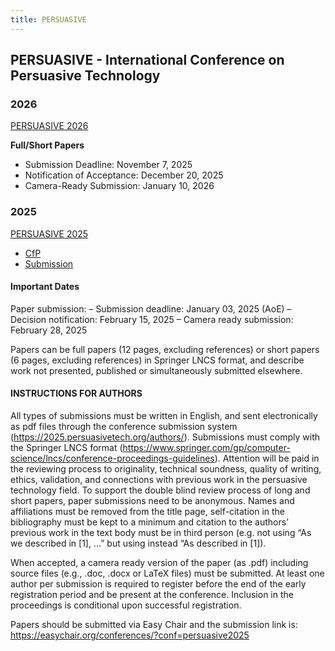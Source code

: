 ```yaml
---
title: PERSUASIVE
---
```


## PERSUASIVE - International Conference on Persuasive Technology

### 2026

[PERSUASIVE 2026](https://2026.persuasivetech.org/)

**Full/Short Papers**
- Submission Deadline: November 7, 2025
- Notification of Acceptance: December 20, 2025
- Camera-Ready Submission: January 10, 2026

### 2025

[PERSUASIVE 2025](https://2025.persuasivetech.org/)

- [CfP](https://2025.persuasivetech.org/call-for-papers/)
- [Submission](https://2025.persuasivetech.org/submission/)

#### Important Dates

Paper submission:
– Submission deadline: January 03, 2025 (AoE)
– Decision notification: February 15, 2025
– Camera ready submission: February 28, 2025

Papers can be full papers (12 pages, excluding references) or short papers (6 pages, excluding references) in Springer LNCS format, and describe work not presented, published or simultaneously submitted elsewhere.

#### INSTRUCTIONS FOR AUTHORS

All types of submissions must be written in English, and sent electronically as pdf files through the conference submission system (https://2025.persuasivetech.org/authors/). Submissions must comply with the Springer LNCS format (https://www.springer.com/gp/computer-science/lncs/conference-proceedings-guidelines). Attention will be paid in the reviewing process to originality, technical soundness, quality of writing, ethics, validation, and connections with previous work in the persuasive technology field. To support the double blind review process of long and short papers, paper submissions need to be anonymous. Names and affiliations must be removed from the title page, self-citation in the bibliography must be kept to a minimum and citation to the authors’ previous work in the text body must be in third person (e.g. not using “As we described in [1], …” but using instead “As <Author Name> described in [1]).

When accepted, a camera ready version of the paper (as .pdf) including source files (e.g., .doc, .docx or LaTeX files) must be submitted. At least one author per submission is required to register before the end of the early registration period and be present at the conference. Inclusion in the proceedings is conditional upon successful registration.

Papers should be submitted via Easy Chair and the submission link is: https://easychair.org/conferences/?conf=persuasive2025  

